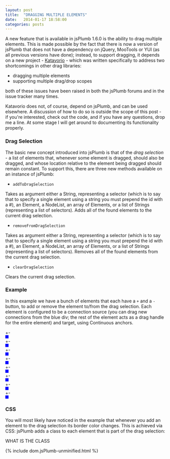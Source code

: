 ```yaml
---
layout: post
title:  "DRAGGING MULTIPLE ELEMENTS"
date:   2014-01-17 18:58:00
categories: posts
---
```


A new feature that is available in jsPlumb 1.6.0 is the ability to drag multiple elements. This is made possible by the fact that there is now a version of jsPlumb that 
does not have a dependency on jQuery, MooTools or YUI (as all previous versions have done); instead, to support dragging, it depends on a new 
project - [Katavorio](https://github.com/jsplumb/katavorio) - which was written specifically to address two shortcomings in other drag libraries:

- dragging multiple elements
- supporting multiple drag/drop scopes

both of these issues have been raised in both the jsPlumb forums and in the issue tracker many times.

Katavorio does not, of course, depend on jsPlumb, and can be used elsewhere.  A discussion of how to do so is outside the scope of this post - if you're interested, check out 
the code, and if you have any questions, drop me a line. At some stage I will get around to documenting its functionality properly.

### Drag Selection

The basic new concept introduced into jsPlumb is that of the _drag selection_ - a list of elements that, whenever some element is dragged, should also be dragged, and whose 
location relative to the element being dragged should remain constant. To support this, there are three new methods available on an instance of jsPlumb:

- `addToDragSelection`

Takes as argument either a String, representing a selector (which is to say that to specify a single element using a string you must prepend the id with a #), an Element, a
NodeList, an array of Elements, or a list of Strings (representing a list of selectors).  Adds all of the found elements to the current drag selection.

- `removeFromDragSelection`

Takes as argument either a String, representing a selector (which is to say that to specify a single element using a string you must prepend the id with a #), an Element, a
NodeList, an array of Elements, or a list of Strings (representing a list of selectors).  Removes all of the found elements from the current drag selection.

- `clearDragSelection`

Clears the current drag selection.

### Example

In this example we have a bunch of elements that each have a `+` and a `-` button, to add or remove the element to/from the drag selection. Each element is configured to
be a connection source (you can drag new connections from the blue div; the rest of the element acts as a drag handle for the entire element) and target, using 
Continuous anchors.

<div class="demo" id="demo">
	<div id="w1" class="w" style="left:25px;top:35px"><a class="add">+</a><a class="remove">-</a><div class="foo" style="height:10px;width:10px;background-color:blue"></div></div>
	<div id="w2" class="w" style="left:85px;top:35px"><a class="add">+</a><a class="remove">-</a><div class="foo" style="height:10px;width:10px;background-color:blue"></div></div>
    <div id="w3" class="w" style="left:125px;top:35px"><a class="add">+</a><a class="remove">-</a><div class="foo" style="height:10px;width:10px;background-color:blue"></div></div>
    <div id="w4" class="w" style="left:225px;top:135px"><a class="add">+</a><a class="remove">-</a><div class="foo" style="height:10px;width:10px;background-color:blue"></div></div>
    <div id="w5" class="w" style="left:485px;top:185px"><a class="add">+</a><a class="remove">-</a><div class="foo" style="height:10px;width:10px;background-color:blue"></div></div>
    <div id="w6" class="w" style="left:225px;top:95px"><a class="add">+</a><a class="remove">-</a><div class="foo" style="height:10px;width:10px;background-color:blue"></div></div>
    <div id="w7" class="w" style="left:5px;top:235px"><a class="add">+</a><a class="remove">-</a><div class="foo" style="height:10px;width:10px;background-color:blue"></div></div>
    <div id="w8" class="w" style="left:325px;top:3px"><a class="add">+</a><a class="remove">-</a><div class="foo" style="height:10px;width:10px;background-color:blue"></div></div>
</div>


### CSS

You will most likely have noticed in the example that whenever you add an element to the drag selection its border color changes.  This is achieved via CSS: jsPlumb
adds a class to each element that is part of the drag selection:

WHAT IS THE CLASS


{% include dom.jsPlumb-unminified.html %}
<script src="/assets/multiple-drag.js"></script>


